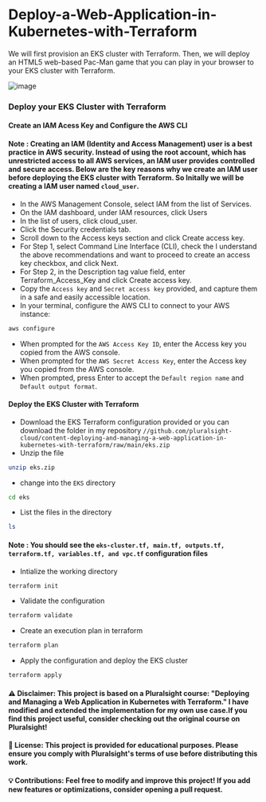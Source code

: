# Deploy-a-Web-Application-in-Kubernetes-with-Terraform
We will first provision an EKS cluster with Terraform. Then, we will deploy an HTML5 web-based Pac-Man game that you can play in your browser to your EKS cluster with Terraform. 

![image](https://github.com/user-attachments/assets/4fb30f5e-f045-4144-ad6d-4817fd3b18ee)

### Deploy your EKS Cluster with Terraform
#### Create an IAM Acess Key and Configure the AWS CLI
#### Note : Creating an IAM (Identity and Access Management) user is a best practice in AWS security. Instead of using the root account, which has unrestricted access to all AWS services, an IAM user provides controlled and secure access. Below are the key                  reasons why we create an IAM user before deploying the EKS cluster with Terraform. So Initally we will be creating a IAM user named ```cloud_user```.

- In the AWS Management Console, select IAM from the list of Services.
- On the IAM dashboard, under IAM resources, click Users
- In the list of users, click cloud_user.
- Click the Security credentials tab.
- Scroll down to the Access keys section and click Create access key.
- For Step 1, select Command Line Interface (CLI), check the I understand the above recommendations and want to proceed to create an     access key checkbox, and click Next.
- For Step 2, in the Description tag value field, enter Terraform_Access_Key and click Create access key.
- Copy the ```Access key``` and ```Secret access key``` provided, and capture them in a safe and easily accessible location.
- In your terminal, configure the AWS CLI to connect to your AWS instance:
```bash
aws configure
```
- When prompted for the ```AWS Access Key ID```, enter the Access key you copied from the AWS console.
- When prompted for the ```AWS Secret Access Key```, enter the Access key you copied from the AWS console.
- When prompted, press Enter to accept the ```Default region name``` and ```Default output format```.

#### Deploy the EKS Cluster with Terraform
- Download the EKS Terraform configuration provided or you can download the folder in my repository
```//github.com/pluralsight-cloud/content-deploying-and-managing-a-web-application-in-kubernetes-with-terraform/raw/main/eks.zip```
- Unzip the file
```bash
unzip eks.zip
```
- change into the ```EKS``` directory
```bash
cd eks
```
- List the files in the directory
```bash
ls
```
#### Note : You should see the ```eks-cluster.tf, main.tf, outputs.tf, terraform.tf, variables.tf, and vpc.tf``` configuration files
- Intialize the working directory
```bash
terraform init
```
- Validate the configuration
```bash
terraform validate
```
- Create an execution plan in terraform
```bash
terraform plan
```
- Apply the configuration and deploy the EKS cluster
```bash
terraform apply
```














#### ⚠️ Disclaimer: This project is based on a Pluralsight course: "Deploying and Managing a Web Application in Kubernetes with Terraform." I have modified and extended the implementation for my own use case.If you find this project useful, consider checking out the original course on Pluralsight!




#### 📜 License: This project is provided for educational purposes. Please ensure you comply with Pluralsight's terms of use before distributing this work.


#### 💡 Contributions: Feel free to modify and improve this project! If you add new features or optimizations, consider opening a pull request.
